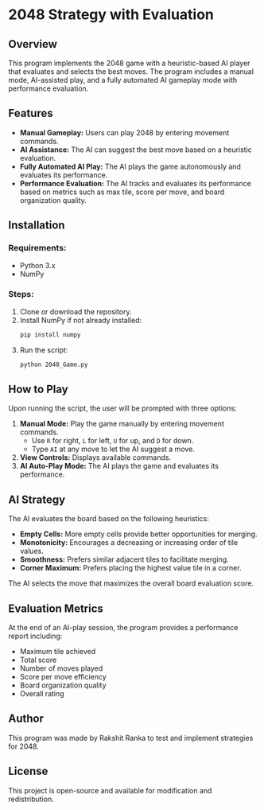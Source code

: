 # 2048 Strategy with Evaluation

## Overview
This program implements the 2048 game with a heuristic-based AI player that evaluates and selects the best moves. The program includes a manual mode, AI-assisted play, and a fully automated AI gameplay mode with performance evaluation.

## Features
- **Manual Gameplay:** Users can play 2048 by entering movement commands.
- **AI Assistance:** The AI can suggest the best move based on a heuristic evaluation.
- **Fully Automated AI Play:** The AI plays the game autonomously and evaluates its performance.
- **Performance Evaluation:** The AI tracks and evaluates its performance based on metrics such as max tile, score per move, and board organization quality.

## Installation
### Requirements:
- Python 3.x
- NumPy

### Steps:
1. Clone or download the repository.
2. Install NumPy if not already installed:
   ```bash
   pip install numpy
   ```
3. Run the script:
   ```bash
   python 2048_Game.py
   ```

## How to Play
Upon running the script, the user will be prompted with three options:
1. **Manual Mode:** Play the game manually by entering movement commands.
   - Use `R` for right, `L` for left, `U` for up, and `D` for down.
   - Type `AI` at any move to let the AI suggest a move.
2. **View Controls:** Displays available commands.
3. **AI Auto-Play Mode:** The AI plays the game and evaluates its performance.

## AI Strategy
The AI evaluates the board based on the following heuristics:
- **Empty Cells:** More empty cells provide better opportunities for merging.
- **Monotonicity:** Encourages a decreasing or increasing order of tile values.
- **Smoothness:** Prefers similar adjacent tiles to facilitate merging.
- **Corner Maximum:** Prefers placing the highest value tile in a corner.

The AI selects the move that maximizes the overall board evaluation score.

## Evaluation Metrics
At the end of an AI-play session, the program provides a performance report including:
- Maximum tile achieved
- Total score
- Number of moves played
- Score per move efficiency
- Board organization quality
- Overall rating

## Author
This program was made by Rakshit Ranka to test and implement strategies for 2048.

## License
This project is open-source and available for modification and redistribution.

